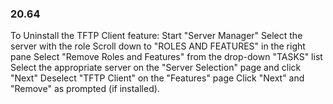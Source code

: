 
### 20.64  
To Uninstall the TFTP Client feature: 
  Start "Server Manager" 
  Select the server with the role 
  Scroll down to "ROLES AND FEATURES" in the right pane 
  Select "Remove Roles and Features" from the drop-down "TASKS" list 
  Select the appropriate server on the "Server Selection" page and click "Next" 
  Deselect "TFTP Client" on the "Features" page 
  Click "Next" and "Remove" as prompted (if installed).   